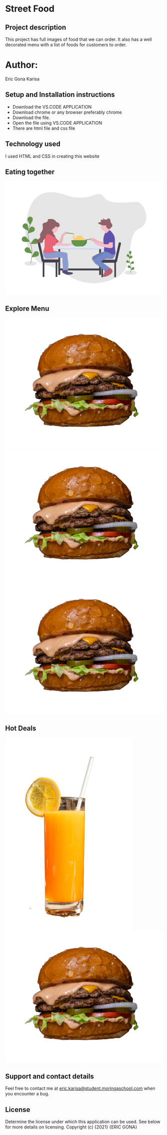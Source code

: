 # Street Food

## Project description
This project has full images of food that we can order. It also has a well decorated menu with a list of foods for customers to order.

# Author:
Eric Gona Karisa

## Setup and Installation instructions
+ Download the VS.CODE APPLICATION
+ Download chrome or any browser preferably chrome
+ Download the file.
+ Open the file using VS.CODE APPLICATION
+ There are html file and css file

## Technology used
I used HTML and CSS in creating this website

## Eating together
![Alt text](/images/eating_together.png)

## Explore Menu
![Alt text](/images/amirali-mirhashemian-sc5sTPMrVfk-unsplash-removebg-preview.png)
![Alt text](/images/amirali-mirhashemian-sc5sTPMrVfk-unsplash-removebg-preview.png)
![Alt text](/images/amirali-mirhashemian-sc5sTPMrVfk-unsplash-removebg-preview.png)

## Hot Deals
![Alt text](/images/abhishek-hajare-kkrXVKK-jhg-unsplash-removebg-preview.png)
![Alt text](/images/amirali-mirhashemian-sc5sTPMrVfk-unsplash-removebg-preview.png)

## Support and contact details
Feel free to contact me at eric.karisa@student.moringaschool.com when you encounter a bug.

## License
Determine the license under which this application can be used. See below for more details on licensing. Copyright (c) {2021} {ERIC GONA}


